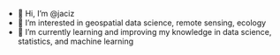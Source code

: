 - 👋 Hi, I’m @jaciz
- 👀 I’m interested in geospatial data science, remote sensing, ecology
- 🌱 I’m currently learning and improving my knowledge in data science, statistics, and machine learning

<!---
jaciz/jaciz is a ✨ special ✨ repository because its `README.md` (this file) appears on your GitHub profile.
You can click the Preview link to take a look at your changes.
--->
